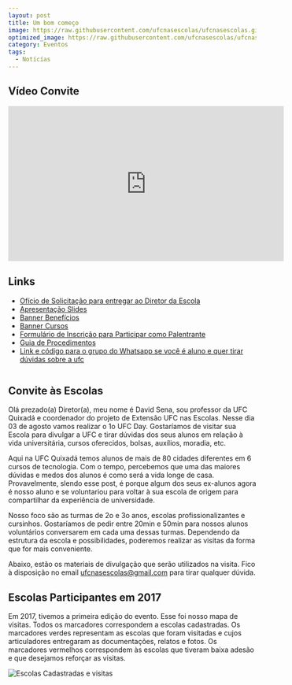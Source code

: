 ```yaml
---
layout: post
title: Um bom começo
image: https://raw.githubusercontent.com/ufcnasescolas/ufcnasescolas.github.io/master/base/02/__capa.jpg
optimized_image: https://raw.githubusercontent.com/ufcnasescolas/ufcnasescolas.github.io/master/base/.thumb/02/Readme.jpg
category: Eventos
tags:
  - Notícías
---
```

<!-- DON'T EDIT THIS FILE, GENERATED BY SCRIPT -->
<!-- DON'T EDIT THIS FILE, GENERATED BY SCRIPT -->
<!-- DON'T EDIT THIS FILE, GENERATED BY SCRIPT -->
<!-- DON'T EDIT THIS FILE, GENERATED BY SCRIPT -->
<!-- DON'T EDIT THIS FILE, GENERATED BY SCRIPT -->


## Vídeo Convite

<iframe width="560" height="315" src="https://www.youtube.com/embed/BTs6Bv7tJns" frameborder="0" allow="autoplay; encrypted-media" allowfullscreen></iframe>

## Links

- [Ofício de Solicitação para entregar ao Diretor da Escola](https://raw.githubusercontent.com/ufcnasescolas/ufcnasescolas.github.io/master/base/02//assets/data/oficio.pdf)
- [Apresentação Slides](https://docs.google.com/presentation/d/1Drx1Z4UK19CmxWwNCCb7y6ILTk1u7dfUGx1SXSXGxgY/edit?usp=sharing)
- [Banner Benefícios](https://raw.githubusercontent.com/ufcnasescolas/ufcnasescolas.github.io/master/base/02//assets/data/beneficios.pdf)
- [Banner Cursos](https://raw.githubusercontent.com/ufcnasescolas/ufcnasescolas.github.io/master/base/02//assets/data/cursos.pdf)
- [Formulário de Inscrição para Participar como Palentrante](https://docs.google.com/forms/d/e/1FAIpQLSfsFMWL19uJyk-PbVb91MFPTa4ioyKYonAj5-Yg4PdzEP7opg/viewform?usp=sf_link)
- [Guia de Procedimentos](https://goo.gl/tQBeij)
- [Link e código para o grupo do Whatsapp se você é aluno e quer tirar dúvidas sobre a ufc](https://chat.whatsapp.com/7wClwncgYOlCSVLFsuiGUt)

<a rel='nofollow' href='http://www.qrcode-generator.de' border='0' style='cursor:default'></a><img src='https://chart.googleapis.com/chart?cht=qr&chl=https%3A%2F%2Fchat.whatsapp.com%2F7wClwncgYOlCSVLFsuiGUt&chs=180x180&choe=UTF-8&chld=L|2' alt=''>

## Convite às Escolas

Olá prezado(a) Diretor(a),
meu nome é David Sena, sou professor da UFC Quixadá e coordenador do projeto de Extensão UFC nas Escolas. Nesse dia 03 de agosto vamos realizar o 1o UFC Day. Gostaríamos de visitar sua Escola para divulgar a UFC e tirar dúvidas dos seus alunos em relação à vida universitária, cursos oferecidos, bolsas, auxílios, moradia, etc.

Aqui na UFC Quixadá temos alunos de mais de 80 cidades diferentes em 6 cursos de tecnologia. Com o tempo, percebemos que uma das maiores dúvidas e medos dos alunos é como será a vida longe de casa. Provavelmente, slendo esse post, é porque algum dos seus ex-alunos agora é nosso aluno e se voluntariou para voltar à sua escola de origem para compartilhar da experiência de universidade.

Nosso foco são as turmas de 2o e 3o anos, escolas profissionalizantes e cursinhos. Gostaríamos de pedir entre 20min e 50min para nossos alunos voluntários conversarem em cada uma dessas turmas. Dependendo da estrutura da escola e possibilidades, poderemos realizar as visitas da forma que for mais conveniente.

Abaixo, estão os materiais de divulgação que serão utilizados na visita. Fico à disposição no email ufcnasescolas@gmail.com para tirar qualquer dúvida.

## Escolas Participantes em 2017

Em 2017, tivemos a primeira edição do evento. Esse foi nosso mapa de visitas. Todos os marcadores correspondem a escolas cadastradas. Os marcadores verdes representam as escolas que foram visitadas e cujos articuladores entregaram as documentações, relatos e fotos. Os marcadores vermelhos correspondem às escolas que tiveram baixa adesão e que desejamos reforçar as visitas.

![Escolas Cadastradas e visitas](https://raw.githubusercontent.com/ufcnasescolas/ufcnasescolas.github.io/master/base/02/__mapa2017.png)
